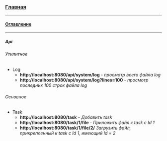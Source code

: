 ### [Главная](../README.md)
***
#### [Оглавление](main.md)
***
##### Api

###### Утилитное

- Log
    - **http://localhost:8080/api/system/log** - *просмотр всего файла log*
    - **http://localhost:8080/api/system/log?lines=100** - *просмотр последних 100 строк файла log*
    
###### Основное
- Task
    - **http://localhost:8080/task** - *Добавить task*
    - **http://localhost:8080/task/1/file** - *Приложить файл к task c Id 1*
    - **http://localhost:8080/task/1/file/2/** *Загрузить файл, прикрепленный к task c Id 1, имеющий Id = 2*